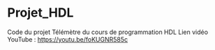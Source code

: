 # Projet_HDL
Code du projet Télémètre du cours de programmation HDL
Lien vidéo YouTube : https://youtu.be/foKUGNR585c
